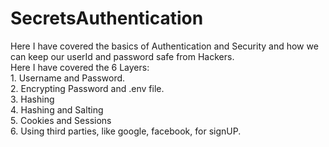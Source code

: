 # SecretsAuthentication

Here I have covered the basics of Authentication and Security and how we can keep our userId and password safe from Hackers. 
<br />Here I have covered the 6 Layers:
 <br />  1. Username and Password.
 <br />  2. Encrypting Password and .env file.
 <br />  3. Hashing
 <br />  4. Hashing and Salting
 <br />  5. Cookies and Sessions
 <br />  6. Using third parties, like google, facebook, for signUP.
